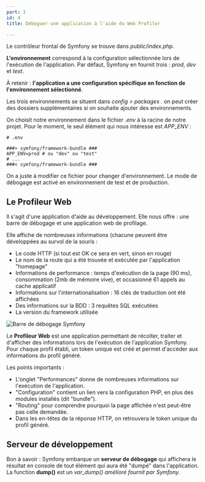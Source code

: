```yaml
---
part: 1
id: 4
title: Déboguer une application à l'aide du Web Profiler

---
```

Le contrôleur frontal de Symfony se trouve dans _public/index.php_.

**L'environnement** correspond à la configuration sélectionnée lors de l'exécution de l'application. Par défaut, Symfony en fournit trois : _prod_, _dev_ et _test_.

À retenir : **l'application a une configuration spécifique en fonction de l'environnement sélectionné**.

Les trois environnements se situent dans _config > packages_ . on peut créer des dossiers supplémentaires si on souhaite ajouter des environnements.

On choisit notre environnement dans le fichier _.env_ à la racine de notre projet. Pour le moment, le seul élément qui nous intéresse est _APP_ENV_ :

    # .env
    
    ###> symfony/framework-bundle ###
    APP_ENV=prod # ou "dev" ou "test"
    # ...
    ###< symfony/framework-bundle ###

On a juste à modifier ce fichier pour changer d'environnement. Le mode de débogage est activé en environnement de test et de production.

## Le Profileur Web

Il s'agit d'une application d'aide au développement. Elle nous offre : une barre de débogage et une application web de profilage.

Elle affiche de nombreuses informations (chacune peuvent être développées au survol de la souris :

* Le code HTTP (si tout est OK ce sera en vert, sinon en rouge)
* Le nom de la route qui a été trouvée et exécutée par l'application "homepage"
* Informations de performance : temps d'exécution de la page (90 ms), consommation (2mb de mémoire vive), et occasionné 61 appels au cache applicatif
* Informations sur l'internationalisation : 16 clés de traduction ont été affichées
* Des informations sur la BDD : 3 requêtes SQL exécutées
* La version du framework utilisée

![Barre de débogage Symfony](https://user.oc-static.com/upload/2021/03/08/16151997938762_debug_toolbar.png)

Le **Profileur Web** est une application permettant de récolter, traiter et d'afficher des informations lors de l'exécution de l'application Symfony. Pour chaque profil établi, un token unique est créé et permet d'accéder aux informations du profil généré.

Les points importants :

* L'onglet "Performances" donne de nombreuses informations sur l'exécution de l'application.
* "Configuration" contient un lien vers la configuration PHP, en plus des modules installés (dit "bundle").
* "Routing" pour comprendre pourquoi la page affichée n'est peut-être pas celle demandée.
* Dans les en-têtes de la réponse HTTP, on retrouvera le token unique du profil généré.

## Serveur de développement

Bon à savoir : Symfony embarque un **serveur de débogage** qui affichera le résultat en console de tout élément qui aura été "dumpé" dans l'application. La function **dump()** est un _var_dump() amélioré fournit par Symfony._